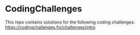 # CodingChallenges
This repo contains solutions for the following coding challenges:
https://codingchallenges.fyi/challenges/intro
